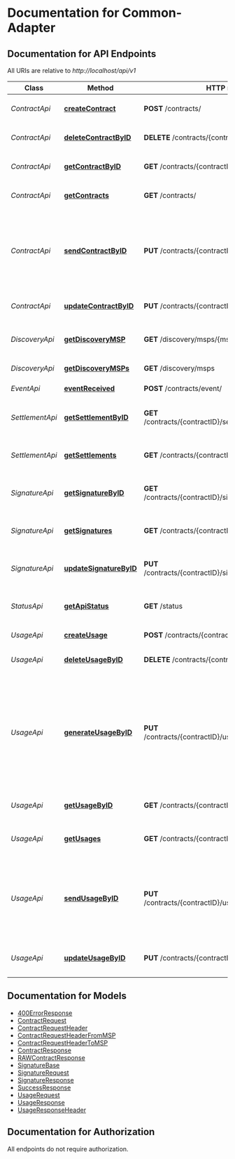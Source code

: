 # Documentation for Common-Adapter

<a name="documentation-for-api-endpoints"></a>
## Documentation for API Endpoints

All URIs are relative to *http://localhost/api/v1*

Class | Method | HTTP request | Description
------------ | ------------- | ------------- | -------------
*ContractApi* | [**createContract**](Apis/ContractApi.md#createcontract) | **POST** /contracts/ | Create a new Contract
*ContractApi* | [**deleteContractByID**](Apis/ContractApi.md#deletecontractbyid) | **DELETE** /contracts/{contractID} | Delete a Contract By its ID
*ContractApi* | [**getContractByID**](Apis/ContractApi.md#getcontractbyid) | **GET** /contracts/{contractID} | Get a Contract By its ID
*ContractApi* | [**getContracts**](Apis/ContractApi.md#getcontracts) | **GET** /contracts/ | Show a list of all Contracts
*ContractApi* | [**sendContractByID**](Apis/ContractApi.md#sendcontractbyid) | **PUT** /contracts/{contractID}/send/ | Set State to \"SEND\" and POST to Blochain adapter towards TargetMSP of the Contract
*ContractApi* | [**updateContractByID**](Apis/ContractApi.md#updatecontractbyid) | **PUT** /contracts/{contractID} | Update existing Contract
*DiscoveryApi* | [**getDiscoveryMSP**](Apis/DiscoveryApi.md#getdiscoverymsp) | **GET** /discovery/msps/{mspid} | Show details for a specific MSP
*DiscoveryApi* | [**getDiscoveryMSPs**](Apis/DiscoveryApi.md#getdiscoverymsps) | **GET** /discovery/msps | Show a list of all MSPs
*EventApi* | [**eventReceived**](Apis/EventApi.md#eventreceived) | **POST** /contracts/event/ | Webhook callback
*SettlementApi* | [**getSettlementByID**](Apis/SettlementApi.md#getsettlementbyid) | **GET** /contracts/{contractID}/settlements/{settlementID} | Get Settlement Object by its ID
*SettlementApi* | [**getSettlements**](Apis/SettlementApi.md#getsettlements) | **GET** /contracts/{contractID}/settlements/ | Get All Settlement of a given Contract
*SignatureApi* | [**getSignatureByID**](Apis/SignatureApi.md#getsignaturebyid) | **GET** /contracts/{contractID}/signatures/{signatureID} | Get Signature Object by its ID
*SignatureApi* | [**getSignatures**](Apis/SignatureApi.md#getsignatures) | **GET** /contracts/{contractID}/signatures/ | Get All signatures of a given Contract
*SignatureApi* | [**updateSignatureByID**](Apis/SignatureApi.md#updatesignaturebyid) | **PUT** /contracts/{contractID}/signatures/{signatureID} | Update Signature Object by its ID
*StatusApi* | [**getApiStatus**](Apis/StatusApi.md#getapistatus) | **GET** /status | Show version information of the API
*UsageApi* | [**createUsage**](Apis/UsageApi.md#createusage) | **POST** /contracts/{contractID}/usages/ | Create a new Usage
*UsageApi* | [**deleteUsageByID**](Apis/UsageApi.md#deleteusagebyid) | **DELETE** /contracts/{contractID}/usages/{usageID} | Delete a Usage By its ID
*UsageApi* | [**generateUsageByID**](Apis/UsageApi.md#generateusagebyid) | **PUT** /contracts/{contractID}/usages/{usageID}/generate/ | Generate the \"Settlement\" with local calculator and POST to Blochain adapter towards TargetMSP of the calculated response.
*UsageApi* | [**getUsageByID**](Apis/UsageApi.md#getusagebyid) | **GET** /contracts/{contractID}/usages/{usageID} | Get Usage Object by its ID
*UsageApi* | [**getUsages**](Apis/UsageApi.md#getusages) | **GET** /contracts/{contractID}/usages/ | Get All usage of a given Contract
*UsageApi* | [**sendUsageByID**](Apis/UsageApi.md#sendusagebyid) | **PUT** /contracts/{contractID}/usages/{usageID}/send/ | Set State to \"SEND\" and POST to Blochain adapter towards TargetMSP of the Usage
*UsageApi* | [**updateUsageByID**](Apis/UsageApi.md#updateusagebyid) | **PUT** /contracts/{contractID}/usages/{usageID} | Update Usage Object by its ID


<a name="documentation-for-models"></a>
## Documentation for Models

 - [400ErrorResponse](./Models/400ErrorResponse.md)
 - [ContractRequest](./Models/ContractRequest.md)
 - [ContractRequestHeader](./Models/ContractRequestHeader.md)
 - [ContractRequestHeaderFromMSP](./Models/ContractRequestHeaderFromMSP.md)
 - [ContractRequestHeaderToMSP](./Models/ContractRequestHeaderToMSP.md)
 - [ContractResponse](./Models/ContractResponse.md)
 - [RAWContractResponse](./Models/RAWContractResponse.md)
 - [SignatureBase](./Models/SignatureBase.md)
 - [SignatureRequest](./Models/SignatureRequest.md)
 - [SignatureResponse](./Models/SignatureResponse.md)
 - [SuccessResponse](./Models/SuccessResponse.md)
 - [UsageRequest](./Models/UsageRequest.md)
 - [UsageResponse](./Models/UsageResponse.md)
 - [UsageResponseHeader](./Models/UsageResponseHeader.md)


<a name="documentation-for-authorization"></a>
## Documentation for Authorization

All endpoints do not require authorization.

